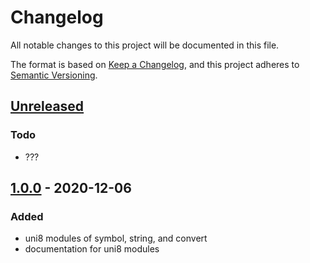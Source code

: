 # Changelog
All notable changes to this project will be documented in this file.

The format is based on [Keep a Changelog](https://keepachangelog.com/en/1.0.0/),
and this project adheres to [Semantic Versioning](https://semver.org/spec/v2.0.0.html).

## [Unreleased]
### Todo
- ???

## [1.0.0] - 2020-12-06
### Added
- uni8 modules of symbol, string, and convert
- documentation for uni8 modules



[Unreleased]: https://github.com/sutton-signwriting/uni8/compare/v1.0.0...HEAD
[1.0.0]: https://github.com/sutton-signwriting/uni8/releases/tag/v1.0.0
